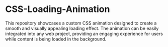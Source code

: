 # CSS-Loading-Animation
This repository showcases a custom CSS animation designed to create a smooth and visually appealing loading effect. The animation can be easily integrated into any web project, providing an engaging experience for users while content is being loaded in the background.
